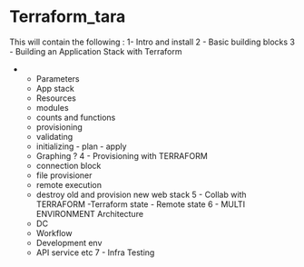# Terraform_tara
This will contain the following : 
1-  Intro and install
2 - Basic building blocks
3 - Building an Application Stack with Terraform
-   - Parameters
    - App stack
    - Resources
    - modules
    - counts and functions
    - provisioning
    - validating
    - initializing - plan - apply
    - Graphing ? 
4 - Provisioning with TERRAFORM
    - connection block
    - file provisioner
    - remote execution
    - destroy old and provision new web stack
5 -   Collab with TERRAFORM
          -Terraform state
          - Remote state
6 - MULTI ENVIRONMENT Architecture
    - DC
    - Workflow
    - Development env
    - API service etc
7 - Infra Testing
 
                      
